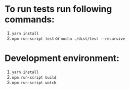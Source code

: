 # To run tests run following commands:
  1. `yarn install`
  2. `npm run-script test` or `mocha ./dist/test --recursive`

# Development environment:
  1. `yarn install`
  2. `npm run-script build`
  3. `npm run-script watch`
